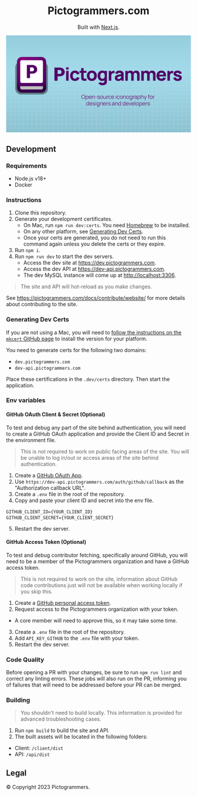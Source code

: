 <h1 align="center">
  Pictogrammers.com
</h1>
<div align="center">
  <p>
    Built with <a href="https://nextjs.org/" target="_blank">Next.js</a>.
  </p>
   <p>
    <img src="./client/public/images/og-card.png" alt="Pictogrammers" />
  </p>
</div>

## Development

### Requirements

- Node.js v18+
- Docker

### Instructions

1. Clone this repository.
2. Generate your development certificates.
   - On Mac, run `npm run dev:certs`. You need [Homebrew](https://brew.sh/) to be installed.
   - On any other platform, see [Generating Dev Certs](#generating-dev-certs).
   - Once your certs are generated, you do not need to run this command again unless you delete the certs or they expire.
3. Run `npm i`.
4. Run `npm run dev` to start the dev servers.
   - Access the dev site at <https://dev.pictogrammers.com>.
   - Access the dev API at <https://dev-api.pictogrammers.com>.
   - The dev MySQL instance will come up at <http://localhost:3306>.

> The site and API will hot-reload as you make changes.

See <https://pictogrammers.com/docs/contribute/website/> for more details about contributing to the site.

### Generating Dev Certs

If you are not using a Mac, you will need to [follow the instructions on the `mkcert` GitHub page](https://github.com/FiloSottile/mkcert) to install the version for your platform.

You need to generate certs for the following two domains:

- `dev.pictogrammers.com`
- `dev-api.pictogrammers.com`

Place these certifications in the `.dev/certs` directory. Then start the application.

### Env variables

#### GitHub OAuth Client & Secret (Optional)

To test and debug any part of the site behind authentication, you will need to create a GitHub OAuth application and provide the Client ID and Secret in the environment file.

> This is not required to work on public facing areas of the site. You will be unable to log in/out or access areas of the site behind authentication.

1. Create a [GitHub OAuth App](https://github.com/settings/developers).
2. Use `https://dev-api.pictogrammers.com/auth/github/callback` as the "Authorization callback URL".
3. Create a `.env` file in the root of the repository.
4. Copy and paste your client ID and secret into the env file.
  ```text
  GITHUB_CLIENT_ID={YOUR_CLIENT_ID}
  GITHUB_CLIENT_SECRET={YOUR_CLIENT_SECRET}
  ```
5. Restart the dev server.

#### GitHub Access Token (Optional)

To test and debug contributor fetching, specifically around GitHub, you will need to be a member of the Pictogrammers organization and have a GitHub access token.

> This is not required to work on the site, information about GitHub code contributions just will not be available when working locally if you skip this.

1. Create a [GitHub personal access token](https://github.com/settings/tokens?type=beta).
2. Request access to the Pictogrammers organization with your token.
  - A core member will need to approve this, so it may take some time.
3. Create a `.env` file in the root of the repository.
4. Add `API_KEY_GITHUB` to the `.env` file with your token.
5. Restart the dev server.

### Code Quality

Before opening a PR with your changes, be sure to run `npm run lint` and correct any linting errors. These jobs will also run on the PR, informing you of failures that will need to be addressed before your PR can be merged.

### Building

> You shouldn't need to build locally. This information is provided for advanced troubleshooting cases.

1. Run `npm build` to build the site and API.
2. The built assets will be located in the following folders:
  - Client: `/client/dist`
  - API: `/api/dist`

## Legal

&copy; Copyright 2023 Pictogrammers.
